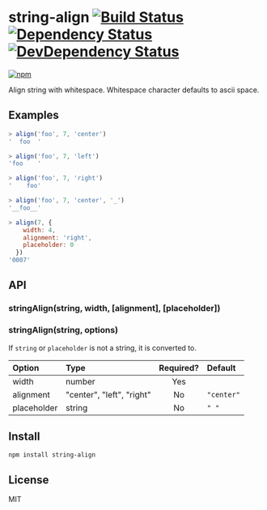 # string-align [![Build Status][travis-badge]][travis] [![Dependency Status][david-badge]][david] [![DevDependency Status][david-dev-badge]][david-dev]

[![npm](https://nodei.co/npm/string-align.png)](https://nodei.co/npm/string-align/)

[travis-badge]: https://travis-ci.org/eush77/string-align.svg
[travis]: https://travis-ci.org/eush77/string-align
[david-badge]: https://david-dm.org/eush77/string-align.png
[david]: https://david-dm.org/eush77/string-align
[david-dev-badge]: https://david-dm.org/eush77/string-align/dev-status.png
[david-dev]: https://david-dm.org/eush77/string-align#info=devDependencies

Align string with whitespace. Whitespace character defaults to ascii space.

## Examples

```js
> align('foo', 7, 'center')
'  foo  '

> align('foo', 7, 'left')
'foo    '

> align('foo', 7, 'right')
'    foo'

> align('foo', 7, 'center', '_')
'__foo__'

> align(7, {
    width: 4,
    alignment: 'right',
    placeholder: 0
  })
'0007'
```

## API

### stringAlign(string, width, [alignment], [placeholder])

### stringAlign(string, options)

If `string` or `placeholder` is not a string, it is converted to.

| Option      | Type                       | Required? | Default    |
| :---------- | :------------------------- | :-------: | :--------- |
| width       | number                     | Yes       |            |
| alignment   | "center", "left", "right"  | No        | `"center"` |
| placeholder | string                     | No        | `" "`      |

## Install

```shell
npm install string-align
```

## License

MIT